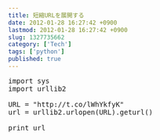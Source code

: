 ```yaml
---
title: 短縮URLを展開する
date: 2012-01-28 16:27:42 +0900
lastmod: 2012-01-28 16:27:42 +0900
slug: 1327735662
category: ['Tech']
tags: ['python']
published: true
---
```




<pre class="code lang-python" data-lang="python" data-unlink><span class="synPreProc">import</span> sys
<span class="synPreProc">import</span> urllib2

URL = <span class="synConstant">&quot;http://t.co/lWhYkfyK&quot;</span>
url = urllib2.urlopen(URL).geturl()

<span class="synIdentifier">print</span> url
</pre>
